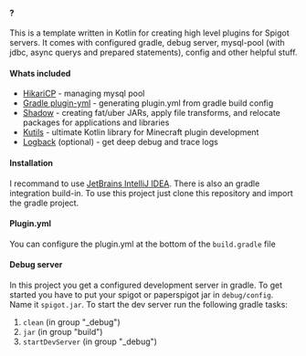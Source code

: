 #### ?
This is a template written in Kotlin for creating high level plugins for Spigot servers.
It comes with configured gradle, debug server, mysql-pool (with jdbc, async querys and prepared statements), config and other helpful stuff.

#### Whats included

- [HikariCP](https://github.com/brettwooldridge/HikariCP) - managing mysql pool
- [Gradle plugin-yml](https://github.com/Minecrell/plugin-yml) - generating plugin.yml from gradle build config
- [Shadow](https://github.com/johnrengelman/shadow) - creating fat/uber JARs, apply file transforms, and relocate packages for applications and libraries
- [Kutils](https://github.com/hazae41/mc-kutils) - ultimate Kotlin library for Minecraft plugin development
- [Logback](https://github.com/qos-ch/logback) (optional) - get deep debug and trace logs

#### Installation

I recommand to use [JetBrains IntelliJ IDEA](https://www.jetbrains.com/de-de/idea/). There is also an gradle integration build-in.
To use this project just clone this repository and import the gradle project.

#### Plugin.yml
You can configure the plugin.yml at the bottom of the `build.gradle` file

#### Debug server

In this project you get a configured development server in gradle. To get started you have to put your spigot or paperspigot jar in `debug/config`. Name it `spigot.jar`.
To start the dev server run the following gradle tasks:

1. ```clean``` (in group "_debug")
2. ```jar``` (in group "build")
3. ```startDevServer``` (in group "_debug")
